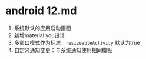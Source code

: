 # android 12.md

1. 系统默认的应用启动画面
2. 新增material you设计
3. 多窗口模式作为标准，`resizeableActivity` 默认为true
4. 自定义通知变更：与系统通知使用相同模板